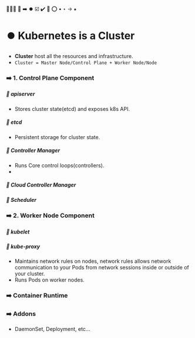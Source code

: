 🔵🔹🔷 🔵 ➡️ ⏺️
☑️ ✔️ 🔴 ⭕
•
‣
→
⁕

# ⏺️ Kubernetes is a Cluster
- **Cluster** host all the resources and infrastructure.  
- `Cluster = Master Node/Control Plane + Worker Node/Node`

### ➡️ 1. Control Plane Component

##### 🔷 apiserver
- Stores cluster state(etcd) and exposes k8s API.
##### 🔷 etcd
- Persistent storage for cluster state.
##### 🔷 Controller  Manager
- Runs Core control loops(controllers).
- 
##### 🔷 Cloud Controller Manager
##### 🔷 Scheduler


### ➡️ 2. Worker Node Component
##### 🔷 kubelet

##### 🔷 kube-proxy 
- Maintains network rules on nodes, network rules allows network communication to your Pods from network sessions inside or outside of your cluster.
- Runs Pods on worker nodes.



### ➡️ Container Runtime


### ➡️  Addons 
- DaemonSet, Deployment, etc...





